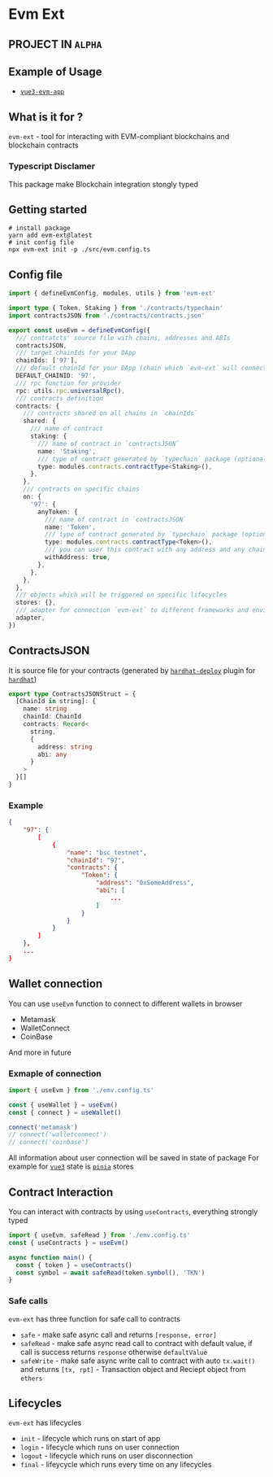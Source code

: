 # Evm Ext

## PROJECT IN `ALPHA`

## Example of Usage

- [`vue3-evm-app`](https://github.com/kotsmile/examples-evm-ext)

## What is it for ?

`evm-ext` - tool for interacting with EVM-compliant blockchains and blockchain contracts

### Typescript Disclamer

This package make Blockchain integration stongly typed

## Getting started

```console
# install package
yarn add evm-ext@latest
# init config file
npx evm-ext init -p ./src/evm.config.ts
```

## Config file

```typescript
import { defineEvmConfig, modules, utils } from 'evm-ext'

import type { Token, Staking } from './contracts/typechain'
import contractsJSON from './contracts/contracts.json'

export const useEvm = defineEvmConfig({
  /// contratcts' source file with chains, addresses and ABIs
  contractsJSON,
  /// target chainIds for your DApp
  chainIds: ['97'],
  /// default chainId for your DApp (chain which `evm-ext` will connect your users)
  DEFAULT_CHAINID: '97',
  /// rpc function for provider
  rpc: utils.rpc.universalRpc(),
  /// contracts definition
  contracts: {
    /// contracts shared on all chains in `chainIds`
    shared: {
      /// name of contract
      staking: {
        /// name of contract in `contractsJSON`
        name: 'Staking',
        /// type of contract generated by `typechain` package (optional)
        type: modules.contracts.contractType<Staking>(),
      },
    },
    /// contracts on specific chains
    on: {
      '97': {
        anyToken: {
          /// name of contract in `contractsJSON`
          name: 'Token',
          /// type of contract generated by `typechain` package (optional)
          type: modules.contracts.contractType<Token>(),
          /// you can user this contract with any address and any chain (optional)
          withAddress: true,
        },
      },
    },
  },
  /// objects which will be triggered on specific lifecycles
  stores: {},
  /// adapter for connection `evm-ext` to different frameworks and environments
  adapter,
})
```

## ContractsJSON

It is source file for your contracts (generated by [`hardhat-deploy`](https://www.npmjs.com/package/hardhat-deploy) plugin for [`hardhat`](https://www.npmjs.com/package/hardhat))

```typescript
export type ContractsJSONStruct = {
  [ChainId in string]: {
    name: string
    chainId: ChainId
    contracts: Record<
      string,
      {
        address: string
        abi: any
      }
    >
  }[]
}
```

### Example

```json
{
    "97": {
        [
            {
                "name": "bsc_testnet",
                "chainId": "97",
                "contracts": {
                    "Token": {
                        "address": "0xSomeAddress",
                        "abi": [
                            ...
                        ]
                    }
                }
            }
        ]
    },
    ...
}
```

## Wallet connection

You can use `useEvm` function to connect to different wallets in browser

- Metamask
- WalletConnect
- CoinBase

And more in future

### Exmaple of connection

```typescript
import { useEvm } from './emv.config.ts'

const { useWallet } = useEvm()
const { connect } = useWallet()

connect('metamask')
// connect('walletconnect')
// connect('coinbase')
```

All information about user connection will be saved in state of package
For example for [`vue3`](https://www.npmjs.com/package/vue) state is [`pinia`](https://www.npmjs.com/package/pinia) stores

## Contract Interaction

You can interact with contracts by using `useContracts`, everything strongly typed

```typescript
import { useEvm, safeRead } from './emv.config.ts'
const { useContracts } = useEvm()

async function main() {
  const { token } = useContracts()
  const symbol = await safeRead(token.symbol(), 'TKN')
}
```

### Safe calls

`evm-ext` has three function for safe call to contracts

- `safe` - make safe async call and returns `[response, error]`
- `safeRead` - make safe async read call to contract with default value, if call is success returns `response` otherwise `defaultValue`
- `safeWrite` - make safe async write call to contract with auto `tx.wait()` and returns `[tx, rpt]` - Transaction object and Reciept object from `ethers`

## Lifecycles

`evm-ext` has lifecycles

- `init` - lifecycle which runs on start of app
- `login` - lifecycle which runs on user connection
- `logout` - lifecycle which runs on user disconnection
- `final` - lifeycycle which runs every time on any lifecycles

